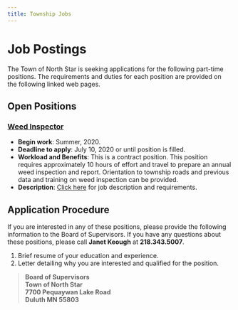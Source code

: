 ```yaml
---
title: Township Jobs
---
```


# Job Postings
The Town of North Star is seeking applications for the following part-time positions.
The requirements and duties for each position are provided on the following linked web pages.

Open Positions
--------------
### [Weed Inspector](./weedinspector.md)
* **Begin work**:  Summer, 2020.
* **Deadline to apply**:  July 10, 2020 or until position is filled.
* **Workload and Benefits**:  This is a contract position.  This position requires approximately 10 hours of effort and travel to prepare an annual weed inspection and report.  Orientation to township roads and previous data and training on weed inspection can be provided.
* **Description**: [Click here](./weedinspector.md) for job description and requirements.

Application Procedure
---------------------
If you are interested in any of these positions, please provide the following information
to the Board of Supervisors.  If you have any questions about these positions, please
call **Janet Keough** at **218.343.5007**. 

1) Brief resume of your education and experience.
2) Letter detailing why you are interested and qualified for the position.

> **Board of Supervisors**<br>
> **Town of North Star**<br>
> **7700 Pequaywan Lake Road**<br>
> **Duluth MN 55803**
